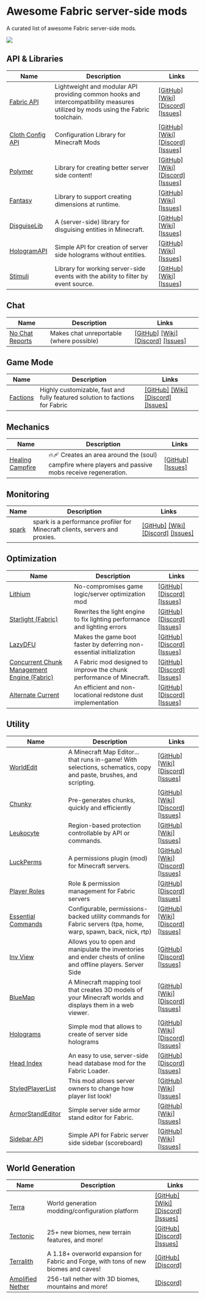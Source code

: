 # Awesome Fabric server-side mods

A curated list of awesome Fabric server-side mods.

![](https://img.shields.io/badge/Fabric-1.19.3-blue)


## API & Libraries
| Name  | Description | Links |
|-------|-------------|-------|
| [Fabric API](https://modrinth.com/mod/fabric-api) | Lightweight and modular API providing common hooks and intercompatibility measures utilized by mods using the Fabric toolchain. |  [\[GitHub\]](https://github.com/FabricMC/fabric)   [\[Wiki\]](https://fabricmc.net/wiki/)   [\[Discord\]](https://discord.gg/v6v4pMv)   [\[Issues\]](https://github.com/FabricMC/fabric/issues)  |
| [Cloth Config API](https://modrinth.com/mod/cloth-config) | Configuration Library for Minecraft Mods |  [\[GitHub\]](https://github.com/shedaniel/ClothConfig/)   [\[Wiki\]](https://shedaniel.gitbook.io/cloth-config/)   [\[Discord\]](https://discord.gg/Vs9AVkxjYY)   [\[Issues\]](https://github.com/shedaniel/ClothConfig/issues)  |
| [Polymer](https://modrinth.com/mod/polymer) | Library for creating better server side content! |  [\[GitHub\]](https://github.com/Patbox/polymer)   [\[Wiki\]](https://polymer.pb4.eu)   [\[Discord\]](https://pb4.eu/discord)   [\[Issues\]](https://github.com/Patbox/polymer/issues)  |
| [Fantasy](https://modrinth.com/mod/fantasy) | Library to support creating dimensions at runtime. |  [\[GitHub\]](https://github.com/NucleoidMC/fantasy)   [\[Wiki\]](https://github.com/NucleoidMC/fantasy)    [\[Issues\]](https://github.com/NucleoidMC/fantasy/issues)  |
| [DisguiseLib](https://modrinth.com/mod/DisguiseLib) | A (server-side) library for disguising entities in Minecraft. |  [\[GitHub\]](https://github.com/NucleoidMC/DisguiseLib)   [\[Wiki\]](https://github.com/NucleoidMC/DisguiseLib)    [\[Issues\]](https://github.com/NucleoidMC/DisguiseLib/issues)  |
| [HologramAPI](https://modrinth.com/mod/HologramAPI) | Simple API for creation of server side holograms without entities. |  [\[GitHub\]](https://github.com/Patbox/HologramAPI)   [\[Wiki\]](https://github.com/Patbox/HologramAPI)    [\[Issues\]](https://github.com/Patbox/HologramAPI/issues)  |
| [Stimuli](https://modrinth.com/mod/stimuli) | Library for working server-side events with the ability to filter by event source. |  [\[GitHub\]](https://github.com/NucleoidMC/stimuli)   [\[Wiki\]](https://github.com/NucleoidMC/stimuli)    [\[Issues\]](https://github.com/NucleoidMC/stimuli/issues)  |

## Chat
| Name  | Description | Links |
|-------|-------------|-------|
| [No Chat Reports](https://modrinth.com/mod/no-chat-reports) | Makes chat unreportable (where possible) |  [\[GitHub\]](https://github.com/Aizistral-Studios/No-Chat-Reports)   [\[Wiki\]](https://github.com/Aizistral-Studios/No-Chat-Reports/wiki)   [\[Discord\]](https://discord.gg/fuWK8ns)   [\[Issues\]](https://github.com/Aizistral-Studios/No-Chat-Reports/issues)  |

## Game Mode
| Name  | Description | Links |
|-------|-------------|-------|
| [Factions](https://modrinth.com/mod/factions) | Highly customizable, fast and fully featured solution to factions for Fabric |  [\[GitHub\]](https://github.com/ickerio/factions)   [\[Wiki\]](https://github.com/ickerio/factions/wiki)   [\[Discord\]](https://discord.gg/tHPFegeAY8)   [\[Issues\]](https://github.com/ickerio/factions/issues)  |

## Mechanics
| Name  | Description | Links |
|-------|-------------|-------|
| [Healing Campfire](https://modrinth.com/mod/healing-campfire) | 🔥🩹 Creates an area around the (soul) campfire where players and passive mobs receive regeneration. |  [\[GitHub\]](https://github.com/ricksouth/serilum-mc-mod-sources/tree/main/sources/Healing%20Campfire)     [\[Issues\]](https://github.com/ricksouth/serilum-mc-mods/labels/Mod:%20Healing%20Campfire)  |

## Monitoring
| Name  | Description | Links |
|-------|-------------|-------|
| [spark](https://modrinth.com/mod/spark) | spark is a performance profiler for Minecraft clients, servers and proxies. |  [\[GitHub\]](https://github.com/lucko/spark)   [\[Wiki\]](https://spark.lucko.me/docs)   [\[Discord\]](https://discord.gg/PAGT2fu)   [\[Issues\]](https://github.com/lucko/spark/issues)  |

## Optimization
| Name  | Description | Links |
|-------|-------------|-------|
| [Lithium](https://modrinth.com/mod/lithium) | No-compromises game logic/server optimization mod |  [\[GitHub\]](https://github.com/jellysquid3/lithium-fabric)    [\[Discord\]](https://jellysquid.me/discord)   [\[Issues\]](https://github.com/jellysquid3/lithium-fabric/issues)  |
| [Starlight (Fabric)](https://modrinth.com/mod/starlight) | Rewrites the light engine to fix lighting performance and lighting errors |  [\[GitHub\]](https://github.com/PaperMC/Starlight)    [\[Discord\]](https://discord.gg/tuinity)   [\[Issues\]](https://github.com/PaperMC/Starlight/issues)  |
| [LazyDFU](https://modrinth.com/mod/lazydfu) | Makes the game boot faster by deferring non-essential initialization |  [\[GitHub\]](https://github.com/astei/lazydfu)    [\[Discord\]](https://discord.gg/RUGArxEQ8J)   [\[Issues\]](https://github.com/astei/lazydfu/issues)  |
| [Concurrent Chunk Management Engine (Fabric)](https://modrinth.com/mod/c2me-fabric) | A Fabric mod designed to improve the chunk performance of Minecraft. |  [\[GitHub\]](https://github.com/RelativityMC/C2ME-fabric)    [\[Discord\]](https://discord.io/ishlandbukkit)   [\[Issues\]](https://github.com/RelativityMC/C2ME-fabric/issues)  |
| [Alternate Current](https://modrinth.com/mod/alternate-current) | An efficient and non-locational redstone dust implementation |  [\[GitHub\]](https://github.com/SpaceWalkerRS/alternate-current)    [\[Discord\]](https://discord.gg/EJC9zkX)   [\[Issues\]](https://github.com/SpaceWalkerRS/alternate-current/issues)  |

## Utility
| Name  | Description | Links |
|-------|-------------|-------|
| [WorldEdit](https://modrinth.com/mod/worldedit) | A Minecraft Map Editor... that runs in-game! With selections, schematics, copy and paste, brushes, and scripting. |  [\[GitHub\]](https://github.com/EngineHub/WorldEdit)   [\[Wiki\]](https://worldedit.enginehub.org/en/latest)   [\[Discord\]](https://discord.gg/enginehub)   [\[Issues\]](https://github.com/EngineHub/WorldEdit/issues)  |
| [Chunky](https://modrinth.com/mod/chunky) | Pre-generates chunks, quickly and efficiently |  [\[GitHub\]](https://github.com/pop4959/Chunky)   [\[Wiki\]](https://github.com/pop4959/Chunky/wiki)   [\[Discord\]](https://discord.gg/ZwVJukcNQG)   [\[Issues\]](https://github.com/pop4959/Chunky/issues)  |
| [Leukocyte](https://modrinth.com/mod/leukocyte) | Region-based protection controllable by API or commands. |  [\[GitHub\]](https://github.com/NucleoidMC/leukocyte)   [\[Wiki\]](https://github.com/NucleoidMC/leukocyte)    [\[Issues\]](https://github.com/NucleoidMC/leukocyte/issues)  |
| [LuckPerms](https://modrinth.com/mod/luckperms) | A permissions plugin (mod) for Minecraft servers. |  [\[GitHub\]](https://github.com/lucko/LuckPerms)   [\[Wiki\]](https://luckperms.net/wiki)   [\[Discord\]](https://discord.gg/luckperms)   [\[Issues\]](https://github.com/lucko/LuckPerms/issues)  |
| [Player Roles](https://modrinth.com/mod/player-roles) | Role & permission management for Fabric servers |  [\[GitHub\]](https://github.com/NucleoidMC/player-roles/)    [\[Discord\]](https://nucleoid.xyz/discord)   [\[Issues\]](https://github.com/NucleoidMC/player-roles/issues)  |
| [Essential Commands](https://modrinth.com/mod/essential-commands) | Configurable, permissions-backed utility commands for Fabric servers (tpa, home, warp, spawn, back, nick, rtp) |  [\[GitHub\]](https://github.com/John-Paul-R/Essential-Commands)   [\[Wiki\]](https://github.com/John-Paul-R/Essential-Commands/wiki)   [\[Discord\]](https://discord.jpcode.dev)   [\[Issues\]](https://github.com/John-Paul-R/Essential-Commands/issues)  |
| [Inv View](https://modrinth.com/mod/invview) | Allows you to open and manipulate the inventories and ender chests of online and offline players. Server Side |  [\[GitHub\]](https://github.com/PotatoPresident/InvView)    [\[Discord\]](https://discord.gg/ByaVuebAPb)   [\[Issues\]](https://github.com/PotatoPresident/InvView/issues)  |
| [BlueMap](https://modrinth.com/mod/bluemap) | A Minecraft mapping tool that creates 3D models of your Minecraft worlds and displays them in a web viewer. |  [\[GitHub\]](https://github.com/BlueMap-Minecraft/BlueMap)   [\[Wiki\]](https://bluemap.bluecolored.de/wiki/)   [\[Discord\]](https://discord.gg/zmkyJa3)   [\[Issues\]](https://github.com/BlueMap-Minecraft/BlueMap/issues)  |
| [Holograms](https://modrinth.com/mod/holograms) | Simple mod that allows to create of server side holograms |  [\[GitHub\]](https://github.com/Patbox/Holograms)   [\[Wiki\]](https://github.com/Patbox/Holograms)   [\[Discord\]](https://pb4.eu/discord)   [\[Issues\]](https://github.com/Patbox/Holograms/issues)  |
| [Head Index](https://modrinth.com/mod/headindex) | An easy to use, server-side head database mod for the Fabric Loader. |  [\[GitHub\]](https://github.com/PotatoPresident/HeadIndex)    [\[Discord\]](https://discord.gg/ByaVuebAPb)   [\[Issues\]](https://github.com/PotatoPresident/HeadIndex/issues)  |
| [StyledPlayerList](https://modrinth.com/mod/StyledPlayerList) | This mod allows server owners to change how player list look! |  [\[GitHub\]](https://github.com/Patbox/StyledPlayerList)   [\[Wiki\]](https://github.com/Patbox/StyledPlayerList)    [\[Issues\]](https://github.com/Patbox/StyledPlayerList/issues)  |
| [ArmorStandEditor](https://modrinth.com/mod/ArmorStandEditor) | Simple server side armor stand editor for Fabric. |  [\[GitHub\]](https://github.com/Patbox/ArmorStandEditor)   [\[Wiki\]](https://github.com/Patbox/ArmorStandEditor)    [\[Issues\]](https://github.com/Patbox/ArmorStandEditor/issues)  |
| [Sidebar API](https://modrinth.com/mod/SidebarAPI) | Simple API for Fabric server side sidebar (scoreboard) |  [\[GitHub\]](https://github.com/Patbox/SidebarAPI)   [\[Wiki\]](https://github.com/Patbox/SidebarAPI)    [\[Issues\]](https://github.com/Patbox/SidebarAPI/issues)  |

## World Generation
| Name  | Description | Links |
|-------|-------------|-------|
| [Terra](https://modrinth.com/mod/terra) | World generation modding/configuration platform |  [\[GitHub\]](https://github.com/PolyhedralDev/Terra)   [\[Wiki\]](https://terra.polydev.org)   [\[Discord\]](https://discord.gg/PXUEbbF)   [\[Issues\]](https://github.com/PolyhedralDev/Terra/issues)  |
| [Tectonic](https://modrinth.com/mod/tectonic) | 25+ new biomes, new terrain features, and more! |  [\[GitHub\]](https://github.com/ApolloDatapacks/tectonic)    [\[Discord\]](https://discord.gg/vFz67Pvceu)   [\[Issues\]](https://github.com/ApolloDatapacks/tectonic/issues)  |
| [Terralith](https://modrinth.com/mod/terralith) | A 1.18+ overworld expansion for Fabric and Forge, with tons of new biomes and caves!  |  [\[GitHub\]](https://github.com/Stardust-Labs-MC/Terralith)    [\[Discord\]](https://discord.gg/stardustlabs)   |
| [Amplified Nether](https://modrinth.com/mod/amplified-nether) | 256-tall nether with 3D biomes, mountains and more! |    [\[Discord\]](https://discord.gg/stardustlabs)   |

